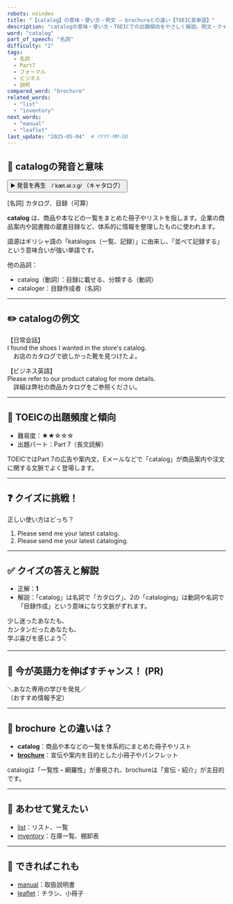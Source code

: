 ```yaml
---
robots: noindex
title: "【catalog】の意味・使い方・例文 ― brochureとの違い【TOEIC英単語】"
description: "catalogの意味・使い方・TOEICでの出題傾向をやさしく解説。例文・クイズ付きでbrochureとの違いもわかりやすく学べます。"
word: "catalog"
part_of_speech: "名詞"
difficulty: "2"
tags:
  - 名詞
  - Part7
  - フォーマル
  - ビジネス
  - 説明
compared_word: "brochure"
related_words:
  - "list"
  - "inventory"
next_words:
  - "manual"
  - "leaflet"
last_update: "2025-05-04"  # YYYY-MM-DD
---
```


## 🔰 catalogの発音と意味

<button class="play-audio" onclick="playTTS('catalog')">
  <span class="play-audio-main">
    ▶️ 発音を再生　/ˈkæt.əl.ɔːɡ/
  </span>
  <span class="play-audio-sub">
    （キャタログ）
  </span>
</button>

[名詞] カタログ、目録（可算）

**catalog** は、商品や本などの一覧をまとめた冊子やリストを指します。企業の商品案内や図書館の蔵書目録など、体系的に情報を整理したものに使われます。

語源はギリシャ語の「katálogos（一覧、記録）」に由来し、「並べて記録する」という意味合いが強い単語です。

他の品詞：  
- catalog（動詞）：目録に載せる、分類する（動詞）
- cataloger：目録作成者（名詞）

---

## ✏️ catalogの例文

【日常会話】  
I found the shoes I wanted in the store's catalog.  
　お店のカタログで欲しかった靴を見つけたよ。

【ビジネス英語】  
Please refer to our product catalog for more details.  
　詳細は弊社の商品カタログをご参照ください。

---

## 🎯 TOEICの出題頻度と傾向

- 難易度：★★☆☆☆
- 出題パート：Part 7（長文読解）

TOEICではPart 7の広告や案内文、Eメールなどで「catalog」が商品案内や注文に関する文脈でよく登場します。

---

## ❓ クイズに挑戦！

正しい使い方はどっち？

1. Please send me your latest catalog.  
2. Please send me your latest cataloging.

---

## ✅ クイズの答えと解説

- 正解：**1**
- 解説：「catalog」は名詞で「カタログ」、2の「cataloging」は動詞や名詞で「目録作成」という意味になり文脈がずれます。

少し迷ったあなたも、  
カンタンだったあなたも、  
学ぶ喜びを感じよう👇️

---

## 🚀 今が英語力を伸ばすチャンス！ (PR)

<div class="info-center">
＼あなた専用の学びを発見／<br>  
（おすすめ情報予定）
</div>

---

## 🤔  brochure との違いは？

- **catalog**：商品や本などの一覧を体系的にまとめた冊子やリスト
- **[brochure](/brochure)**：宣伝や案内を目的とした小冊子やパンフレット

catalogは「一覧性・網羅性」が重視され、brochureは「宣伝・紹介」が主目的です。

---

## 🧩 あわせて覚えたい

- [list](/list)：リスト、一覧
- [inventory](/inventory)：在庫一覧、棚卸表

---

## 📖 できればこれも

- [manual](/manual)：取扱説明書
- [leaflet](/leaflet)：チラシ、小冊子

<!-- cvid: aid32_bid22 -->
